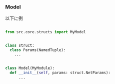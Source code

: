 ### Model

以下に例

```python

from src.core.structs import MyModel


class struct:
  class Params(NamedTuple):
    ...


class Model(MyModule):
  def __init__(self, params: struct.NetParams):
      ...


```
